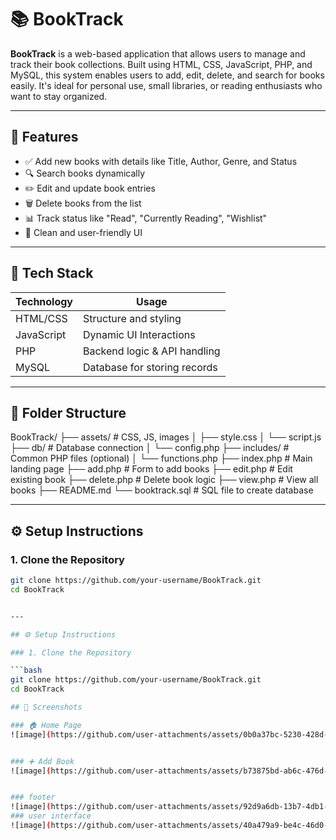 # 📚 BookTrack

**BookTrack** is a web-based application that allows users to manage and track their book collections. Built using HTML, CSS, JavaScript, PHP, and MySQL, this system enables users to add, edit, delete, and search for books easily. It's ideal for personal use, small libraries, or reading enthusiasts who want to stay organized.

---

## 🌟 Features

- ✅ Add new books with details like Title, Author, Genre, and Status
- 🔍 Search books dynamically
- ✏️ Edit and update book entries
- 🗑️ Delete books from the list
- 📊 Track status like "Read", "Currently Reading", "Wishlist"
- 🎯 Clean and user-friendly UI

---

## 🧰 Tech Stack

| Technology | Usage                        |
|------------|------------------------------|
| HTML/CSS   | Structure and styling        |
| JavaScript | Dynamic UI Interactions      |
| PHP        | Backend logic & API handling |
| MySQL      | Database for storing records |

---

## 📂 Folder Structure

BookTrack/
├── assets/ # CSS, JS, images
│ ├── style.css
│ └── script.js
├── db/ # Database connection
│ └── config.php
├── includes/ # Common PHP files (optional)
│ └── functions.php
├── index.php # Main landing page
├── add.php # Form to add books
├── edit.php # Edit existing book
├── delete.php # Delete book logic
├── view.php # View all books
├── README.md
└── booktrack.sql # SQL file to create database

---

## ⚙️ Setup Instructions

### 1. Clone the Repository

```bash
git clone https://github.com/your-username/BookTrack.git
cd BookTrack


---

## ⚙️ Setup Instructions

### 1. Clone the Repository

```bash
git clone https://github.com/your-username/BookTrack.git
cd BookTrack

## 📸 Screenshots

### 🏠 Home Page
![image](https://github.com/user-attachments/assets/0b0a37bc-5230-428d-a4e8-8b375e53215f)


### ➕ Add Book
![image](https://github.com/user-attachments/assets/b73875bd-ab6c-476d-9eed-a76a1693c853)


### footer
![image](https://github.com/user-attachments/assets/92d9a6db-13b7-4db1-89ee-306439048246)
### user interface
![image](https://github.com/user-attachments/assets/40a479a9-be4c-46d0-b1e3-3effe64f5639)



